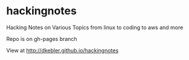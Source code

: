 # hackingnotes
Hacking Notes on Various Topics from linux to coding to aws and more

Repo is on gh-pages branch

View at http://dkebler.github.io/hackingnotes
